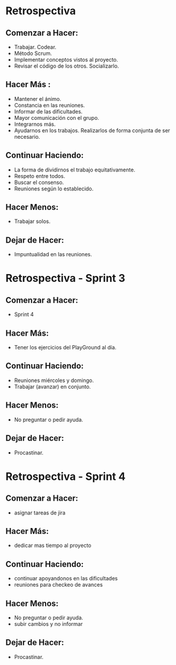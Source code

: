 # Retrospectiva

## Comenzar a Hacer:
 - Trabajar. Codear.
 - Método Scrum.
 - Implementar conceptos vistos al proyecto.
 - Revisar el código de los otros. Socializarlo.

## Hacer Más :
 - Mantener el ánimo.
 - Constancia en las reuniones.
 - Informar de las dificultades.
 - Mayor comunicación con el grupo.
 - Integrarnos más.
 - Ayudarnos en los trabajos. Realizarlos de forma conjunta de ser necesario.

## Continuar Haciendo:
 - La forma de dividirnos el trabajo equitativamente.
 - Respeto entre todos.
 - Buscar el consenso.
 - Reuniones según lo establecido.

## Hacer Menos:
 - Trabajar solos. 

## Dejar de Hacer:
 - Impuntualidad en las reuniones.

 # Retrospectiva - Sprint 3

 ## Comenzar a Hacer:
 - Sprint 4

## Hacer Más:
- Tener los ejercicios del PlayGround al día.

## Continuar Haciendo:
- Reuniones miércoles y domingo.
- Trabajar (avanzar) en conjunto.

## Hacer Menos:
- No preguntar o pedir ayuda.

## Dejar de Hacer:
- Procastinar.



# Retrospectiva - Sprint 4

 ## Comenzar a Hacer:
 - asignar tareas de jira
 

## Hacer Más:
- dedicar mas tiempo al proyecto

## Continuar Haciendo:
- continuar apoyandonos en las dificultades 
- reuniones para checkeo de avances 

## Hacer Menos:
- No preguntar o pedir ayuda.
- subir cambios y no informar 

## Dejar de Hacer:
- Procastinar.